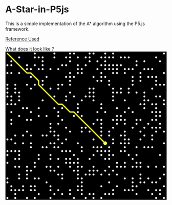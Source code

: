 # A-Star-in-P5js

This is a simple implementation of the A* algorithm using the P5.js framework.

[Reference Used](https://www.youtube.com/watch?v=aKYlikFAV4k&t=1814s "Reference Used")

What does it look like ?
![Local Image](SS1.png)

